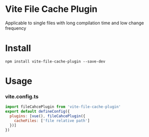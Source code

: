 # Vite File Cache Plugin
Applicable to single files with long compilation time and low change frequency

# Install
```shell
npm install vite-file-cache-plugin --save-dev
```

# Usage
### vite.config.ts
```js
import fileCahcePlugin from 'vite-file-cache-plugin'
export default defineConfig({
  plugins: [vue(), fileCahcePlugin({
    cacheFiles: ['file relative path']
  })]
})
```

